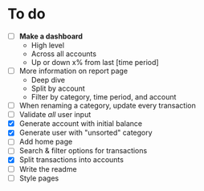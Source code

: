 # To do
- [ ] **Make a dashboard**
  - High level
  - Across all accounts
  - Up or down x% from last [time period]
- [ ] More information on report page
  - Deep dive
  - Split by account
  - Filter by category, time period, and account
- [ ] When renaming a category, update every transaction
- [ ] Validate *all* user input
- [x] Generate account with initial balance
- [x] Generate user with "unsorted" category
- [ ] Add home page
- [ ] Search & filter options for transactions
- [x] Split transactions into accounts
- [ ] Write the readme
- [ ] Style pages
